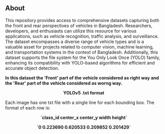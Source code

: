 ## About

<p> This repository provides access to comprehensive datasets capturing both the front and rear perspectives of vehicles in Bangladesh. Researchers, developers, and enthusiasts can utilize this resource for various applications, such as vehicle recognition, traffic analysis, and surveillance. The dataset encompasses a diverse range of vehicle types and is a valuable asset for projects related to computer vision, machine learning, and transportation systems in the context of Bangladesh. Additionally, this dataset supports the file system for the You Only Look Once (YOLO) family, enhancing its compatibility with YOLO-based algorithms for efficient and accurate object detection.
</p>

<b>In this dataset the 'Front' part of the vehicle considered as right way and the 'Rear' part of the vehicle considered as worng way.</b>

<p align="center"><b>YOLOv5 .txt format</b></p>
<p>Each image has one txt file with a single line for each bounding box. The format of each row is:</p>
<p align="center"><b>`class_id center_x center_y width height`</b></p>
<p align="center"><b>`0 0.223690 0.620533 0.209852 0.201429`</b></p>
